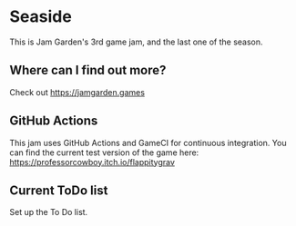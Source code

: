 # Seaside
This is Jam Garden's 3rd game jam, and the last one of the season. 

## Where can I find out more?
Check out https://jamgarden.games

## GitHub Actions
This jam uses GitHub Actions and GameCI for continuous integration.  You can find the current test version of the game here: https://professorcowboy.itch.io/flappitygrav

## Current ToDo list
Set up the To Do list.
